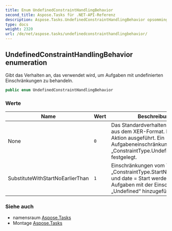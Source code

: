```yaml
---
title: Enum UndefinedConstraintHandlingBehavior
second_title: Aspose.Tasks für .NET-API-Referenz
description: Aspose.Tasks.UndefinedConstraintHandlingBehavior opsomming. Gibt das Verhalten an das verwendet wird um Aufgaben mit undefinierten Einschränkungen zu behandeln.
type: docs
weight: 2320
url: /de/net/aspose.tasks/undefinedconstrainthandlingbehavior/
---
```

## UndefinedConstraintHandlingBehavior enumeration

Gibt das Verhalten an, das verwendet wird, um Aufgaben mit undefinierten Einschränkungen zu behandeln.

```csharp
public enum UndefinedConstraintHandlingBehavior
```

### Werte

| Name | Wert | Beschreibung |
| --- | --- | --- |
| None | `0` | Das Standardverhalten beim Laden aus dem XER-Format. Es wird keine Aktion ausgeführt. Ein Aufgabeneinschränkungstyp ist auf „ConstraintType.Undefined“ festgelegt. |
| SubstituteWithStartNoEarlierThan | `1` | Einschränkungen vom Typ „ConstraintType.StartNoEarlierThan“ und date = Start werden für Aufgaben mit der Einschränkung „Undefined“ hinzugefügt. |

### Siehe auch

* namensraum [Aspose.Tasks](../../aspose.tasks/)
* Montage [Aspose.Tasks](../../)


